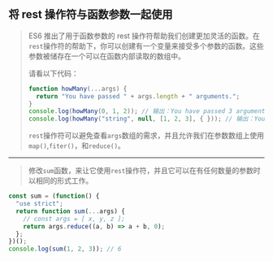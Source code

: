 ## 将 rest 操作符与函数参数一起使用

> ES6 推出了用于函数参数的 rest 操作符帮助我们创建更加灵活的函数。在`rest`操作符的帮助下，你可以创建有一个变量来接受多个参数的函数。这些参数被储存在一个可以在函数内部读取的数组中。
>
> 请看以下代码：
>
> ```js
> function howMany(...args) {
>   return "You have passed " + args.length + " arguments.";
> }
> console.log(howMany(0, 1, 2)); // 输出：You have passed 3 arguments.
> console.log(howMany("string", null, [1, 2, 3], { })); // 输出：You have passed 4 arguments.
> ```
>
> `rest`操作符可以避免查看`args`数组的需求，并且允许我们在参数数组上使用`map()`,`fiter()`，和`reduce()`。

---

> 修改`sum`函数，来让它使用`rest`操作符，并且它可以在有任何数量的参数时以相同的形式工作。

```js
const sum = (function() {
  "use strict";
  return function sum(...args) {
    // const args = [ x, y, z ];
    return args.reduce((a, b) => a + b, 0);
  };
})();
console.log(sum(1, 2, 3)); // 6
```

